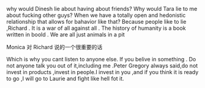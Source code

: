 why would Dinesh lie about having about friends? Why would Tara lie to me about fucking other guys? When we have a totally open and hedonistic relationship that allows for bahavior like that? Because people like to lie ,Richard . It is a war of all against all . The history of humanity is a book written in boold . We are all just animals in a pit 


 Monica 对 Richard 说的一个很重要的话

 Which is why you cant listen to anyone else. If you belive in something . Do not anyone talk you out of it,including me .Peter Gregory always said,do not invest in products ,invest in people.I invest in you ,and if you think it is ready to go ,I will go to Laurie and fight like hell fot it.

  